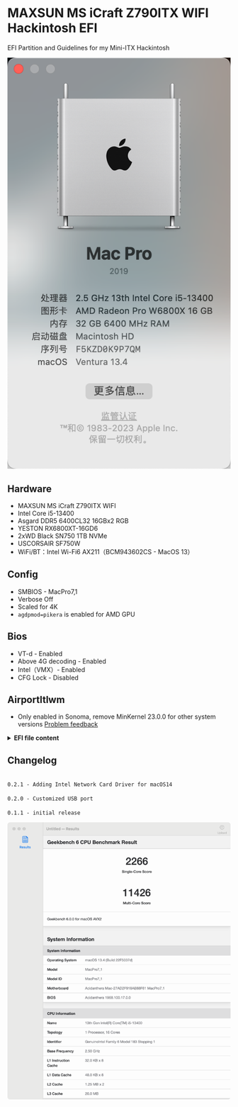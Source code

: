 # MAXSUN MS iCraft Z790ITX WIFI Hackintosh EFI

EFI Partition and Guidelines for my Mini-ITX Hackintosh

![About](./assets/about.png)

## Hardware

- MAXSUN MS iCraft Z790ITX WIFI
- Intel Core i5-13400
- Asgard DDR5 6400CL32 16GBx2 RGB
- YESTON RX6800XT-16GD6
- 2xWD Black SN750 1TB NVMe
- USCORSAIR SF750W
-  WiFi/BT：Intel Wi-Fi6 AX211（BCM943602CS - MacOS 13）

## Config

- SMBIOS - MacPro7,1
- Verbose Off
- Scaled for 4K
- `agdpmod=pikera` is enabled for AMD GPU

## Bios

- VT-d - Enabled
- Above 4G decoding - Enabled
- Intel（VMX）- Enabled
- CFG Lock - Disabled

## AirportItlwm

- Only enabled in Sonoma, remove MinKernel 23.0.0 for other system versions [Problem feedback](https://github.com/OpenIntelWireless/itlwm/issues/883)

<details>
<summary><strong>EFI file content</strong></summary>

## EFI file content

```
EFI
├── BOOT
│   └── BOOTx64.efi
└── OC
    ├── ACPI
    │   ├── SSDT-MS-iCraftZ790ITX.aml (MS iCraft Z790ITX WIFI dedicated ssdt)
    │   ├── SSDT-DTGP.aml
    │   └── SSDT-AMD Radeon Pro W6800X.aml (Activate Type-C port on graphics card and rename graphics card)
    ├── Drivers
    │   ├── HfsPlus.efi
    │   ├── OpenCanopy.efi
    │   ├── OpenHfsPlus.efi
    │   ├── OpenRuntime.efi
    │   ├── ResetNvramEntry.efi  
    │   └── ToggleSipEntry.efi
    ├── Kexts
    │   ├── AGPMInjector.kext
    │   ├── AirportItlwm.kext
    │   ├── AppleALC.kext
    │   ├── CPUFriend.kext    
    │   ├── CPUFriendDataProvider.kext    -Disabled(HWP has been customized using SSDT and does not need to be enabled)
    │   ├── CpuTopologyRebuild.kext    
    │   ├── CpuTscSync.kext    -Disabled
    │   ├── Lilu.kext
    │   ├── LucyRTL8125Ethernet.kext
    │   ├── RadeonSensor.kext
    │   │   └── Contents
    │   │       └── PlugIns
    │   │           └── SMCRadeonGPU.kext 
    │   ├── RestrictEvents.kext
    │   ├── SMCProcessor.kext
    │   ├── SMCSuperIO.kext
    │   ├── USBMap.kext
    │   ├── VirtualSMC.kext
    │   └── WhateverGreen.kext
    ├── OpenCore.efi
    ├── Resources 
    │   ├── Audio
    │   ├── Font
    │   ├── Image
    │   └── Label
    ├── Tools
    │   ├── CleanNvram.efi 
    │   └── OpenShell.efi
    └── config.plist
```
</details>

## Changelog

```

0.2.1 - Adding Intel Network Card Driver for macOS14

0.2.0 - Customized USB port

0.1.1 - initial release

```

![Geekbench](./assets/geekbench.png)

